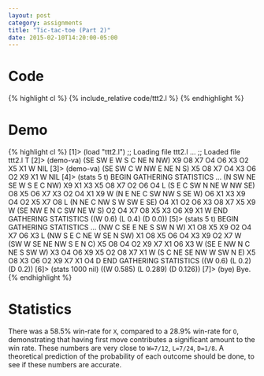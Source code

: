 ```yaml
---
layout: post
category: assignments
title: "Tic-tac-toe (Part 2)"
date: 2015-02-10T14:20:00-05:00
---
```


# Code

{% highlight cl %}
{% include_relative code/ttt2.l %}
{% endhighlight %}

# Demo

{% highlight cl %}
[1]> (load "ttt2.l")
;; Loading file ttt2.l ...
;; Loaded file ttt2.l
T
[2]> (demo-va)
(SE SW E W S C NE N NW)
X9 O8 X7
O4 O6 X3
O2 X5 X1
W
NIL
[3]> (demo-va)
(SE SW C W NW E NE N S)
X5 O8 X7
O4 X3 O6
O2 X9 X1
W
NIL
[4]> (stats 5 t)
BEGIN GATHERING STATISTICS ...
(N SW NE SE W S E C NW)
X9 X1 X3
X5 O8 X7
O2 O6 O4
L
(S E C SW N NE W NW SE)
O8 X5 O6
X7 X3 O2
O4 X1 X9
W
(N E NE C SW NW S SE W)
O6 X1 X3
X9 O4 O2
X5 X7 O8
L
(N NE C NW S W SW E SE)
O4 X1 O2
O6 X3 O8
X7 X5 X9
W
(SE NW E N C SW NE W S)
O2 O4 X7
O8 X5 X3
O6 X9 X1
W
END GATHERING STATISTICS
((W 0.6) (L 0.4) (D 0.0))
[5]> (stats 5 t)
BEGIN GATHERING STATISTICS ...
(NW C SE E NE S SW N W)
X1 O8 X5
X9 O2 O4
X7 O6 X3
L
(NW S E C NE W SE N SW)
X1 O8 X5
O6 O4 X3
X9 O2 X7
W
(SW W SE NE NW S E N C)
X5 O8 O4
O2 X9 X7
X1 O6 X3
W
(SE E NW N C NE S SW W)
X3 O4 O6
X9 X5 O2
O8 X7 X1
W
(S C NE SE NW W SW N E)
X5 O8 X3
O6 O2 X9
X7 X1 O4
D
END GATHERING STATISTICS
((W 0.6) (L 0.2) (D 0.2))
[6]> (stats 1000 nil)
((W 0.585) (L 0.289) (D 0.126))
[7]> (bye)
Bye.
{% endhighlight %}

# Statistics

There was a 58.5% win-rate for `X`, compared to a 28.9% win-rate for `O`,
demonstrating that having first move contributes a significant amount to the
win rate. These numbers are very close to `W=7/12`, `L=7/24`, `D=1/8`.
A theoretical prediction of the probability of each outcome should be done,
to see if these numbers are accurate.